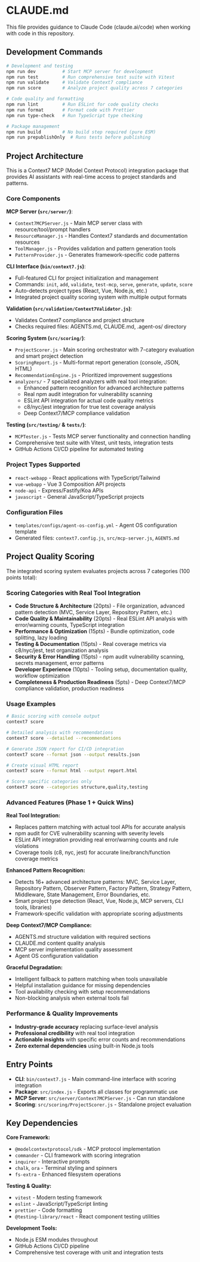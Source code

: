 # CLAUDE.md

This file provides guidance to Claude Code (claude.ai/code) when working with code in this repository.

## Development Commands

```bash
# Development and testing
npm run dev          # Start MCP server for development
npm run test         # Run comprehensive test suite with Vitest
npm run validate     # Validate Context7 compliance
npm run score        # Analyze project quality across 7 categories

# Code quality and formatting
npm run lint         # Run ESLint for code quality checks
npm run format       # Format code with Prettier
npm run type-check   # Run TypeScript type checking

# Package management
npm run build        # No build step required (pure ESM)
npm run prepublishOnly  # Runs tests before publishing
```

## Project Architecture

This is a Context7 MCP (Model Context Protocol) integration package that provides AI assistants with real-time access to project standards and patterns.

### Core Components

**MCP Server (`src/server/`)**:
- `Context7MCPServer.js` - Main MCP server class with resource/tool/prompt handlers
- `ResourceManager.js` - Handles Context7 standards and documentation resources
- `ToolManager.js` - Provides validation and pattern generation tools
- `PatternProvider.js` - Generates framework-specific code patterns

**CLI Interface (`bin/context7.js`)**:
- Full-featured CLI for project initialization and management
- Commands: `init`, `add`, `validate`, `test-mcp`, `serve`, `generate`, `update`, `score`
- Auto-detects project types (React, Vue, Node.js, etc.)
- Integrated project quality scoring system with multiple output formats

**Validation (`src/validation/Context7Validator.js`)**:
- Validates Context7 compliance and project structure
- Checks required files: AGENTS.md, CLAUDE.md, .agent-os/ directory

**Scoring System (`src/scoring/`)**:
- `ProjectScorer.js` - Main scoring orchestrator with 7-category evaluation and smart project detection
- `ScoringReport.js` - Multi-format report generation (console, JSON, HTML)
- `RecommendationEngine.js` - Prioritized improvement suggestions
- `analyzers/` - 7 specialized analyzers with real tool integration:
  - Enhanced pattern recognition for advanced architecture patterns
  - Real npm audit integration for vulnerability scanning
  - ESLint API integration for actual code quality metrics
  - c8/nyc/jest integration for true test coverage analysis
  - Deep Context7/MCP compliance validation

**Testing (`src/testing/` & `tests/`)**:
- `MCPTester.js` - Tests MCP server functionality and connection handling
- Comprehensive test suite with Vitest, unit tests, integration tests
- GitHub Actions CI/CD pipeline for automated testing

### Project Types Supported
- `react-webapp` - React applications with TypeScript/Tailwind
- `vue-webapp` - Vue 3 Composition API projects  
- `node-api` - Express/Fastify/Koa APIs
- `javascript` - General JavaScript/TypeScript projects

### Configuration Files
- `templates/configs/agent-os-config.yml` - Agent OS configuration template
- Generated files: `context7.config.js`, `src/mcp-server.js`, `AGENTS.md`

## Project Quality Scoring

The integrated scoring system evaluates projects across 7 categories (100 points total):

### Scoring Categories with Real Tool Integration
- **Code Structure & Architecture** (20pts) - File organization, advanced pattern detection (MVC, Service Layer, Repository Pattern, etc.)
- **Code Quality & Maintainability** (20pts) - Real ESLint API analysis with error/warning counts, TypeScript integration
- **Performance & Optimization** (15pts) - Bundle optimization, code splitting, lazy loading
- **Testing & Documentation** (15pts) - Real coverage metrics via c8/nyc/jest, test organization analysis  
- **Security & Error Handling** (15pts) - npm audit vulnerability scanning, secrets management, error patterns
- **Developer Experience** (10pts) - Tooling setup, documentation quality, workflow optimization
- **Completeness & Production Readiness** (5pts) - Deep Context7/MCP compliance validation, production readiness

### Usage Examples
```bash
# Basic scoring with console output
context7 score

# Detailed analysis with recommendations
context7 score --detailed --recommendations

# Generate JSON report for CI/CD integration
context7 score --format json --output results.json

# Create visual HTML report
context7 score --format html --output report.html

# Score specific categories only
context7 score --categories structure,quality,testing
```

### Advanced Features (Phase 1 + Quick Wins)

**Real Tool Integration:**
- Replaces pattern matching with actual tool APIs for accurate analysis
- npm audit for CVE vulnerability scanning with severity levels
- ESLint API integration providing real error/warning counts and rule violations
- Coverage tools (c8, nyc, jest) for accurate line/branch/function coverage metrics

**Enhanced Pattern Recognition:**
- Detects 16+ advanced architecture patterns: MVC, Service Layer, Repository Pattern, Observer Pattern, Factory Pattern, Strategy Pattern, Middleware, State Management, Error Boundaries, etc.
- Smart project type detection (React, Vue, Node.js, MCP servers, CLI tools, libraries)
- Framework-specific validation with appropriate scoring adjustments

**Deep Context7/MCP Compliance:**
- AGENTS.md structure validation with required sections
- CLAUDE.md content quality analysis  
- MCP server implementation quality assessment
- Agent OS configuration validation

**Graceful Degradation:**
- Intelligent fallback to pattern matching when tools unavailable
- Helpful installation guidance for missing dependencies
- Tool availability checking with setup recommendations
- Non-blocking analysis when external tools fail

### Performance & Quality Improvements
- **Industry-grade accuracy** replacing surface-level analysis
- **Professional credibility** with real tool integration
- **Actionable insights** with specific error counts and recommendations
- **Zero external dependencies** using built-in Node.js tools

## Entry Points

- **CLI**: `bin/context7.js` - Main command-line interface with scoring integration
- **Package**: `src/index.js` - Exports all classes for programmatic use
- **MCP Server**: `src/server/Context7MCPServer.js` - Can run standalone
- **Scoring**: `src/scoring/ProjectScorer.js` - Standalone project evaluation

## Key Dependencies

**Core Framework:**
- `@modelcontextprotocol/sdk` - MCP protocol implementation
- `commander` - CLI framework with scoring integration
- `inquirer` - Interactive prompts
- `chalk`, `ora` - Terminal styling and spinners
- `fs-extra` - Enhanced filesystem operations

**Testing & Quality:**
- `vitest` - Modern testing framework
- `eslint` - JavaScript/TypeScript linting
- `prettier` - Code formatting
- `@testing-library/react` - React component testing utilities

**Development Tools:**
- Node.js ESM modules throughout
- GitHub Actions CI/CD pipeline
- Comprehensive test coverage with unit and integration tests